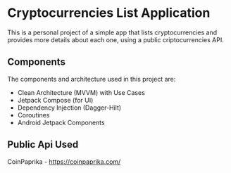 # Cryptocurrencies List Application 

This is a personal project of a simple app that lists cryptocurrencies and provides more details about each one, using a public criptocurrencies API.

## Components
The components and architecture used in this project are:
- Clean Architecture (MVVM) with Use Cases
- Jetpack Compose (for UI)
- Dependency Injection (Dagger-Hilt)
- Coroutines
- Android Jetpack Components

## Public Api Used

CoinPaprika - https://coinpaprika.com/
